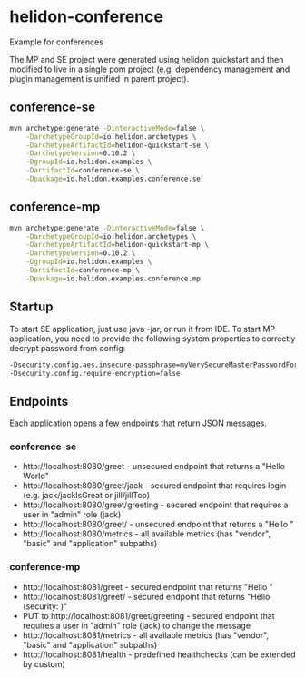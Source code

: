 # helidon-conference
Example for conferences

The MP and SE project were generated using helidon quickstart and then
modified to live in a single pom project (e.g. dependency management and 
plugin management is unified in parent project).

## conference-se
```bash
mvn archetype:generate -DinteractiveMode=false \
    -DarchetypeGroupId=io.helidon.archetypes \
    -DarchetypeArtifactId=helidon-quickstart-se \
    -DarchetypeVersion=0.10.2 \
    -DgroupId=io.helidon.examples \
    -DartifactId=conference-se \
    -Dpackage=io.helidon.examples.conference.se
```

## conference-mp
```bash
mvn archetype:generate -DinteractiveMode=false \
    -DarchetypeGroupId=io.helidon.archetypes \
    -DarchetypeArtifactId=helidon-quickstart-mp \
    -DarchetypeVersion=0.10.2 \
    -DgroupId=io.helidon.examples \
    -DartifactId=conference-mp \
    -Dpackage=io.helidon.examples.conference.mp
```

## Startup
To start SE application, just use java -jar, or run it from IDE.
To start MP application, you need to provide the following system properties to correctly decrypt password from config:

```bash
-Dsecurity.config.aes.insecure-passphrase=myVerySecureMasterPasswordForConference 
-Dsecurity.config.require-encryption=false
```

## Endpoints
Each application opens a few endpoints that return JSON messages.

### conference-se
- http://localhost:8080/greet - unsecured endpoint that returns a "Hello World"
- http://localhost:8080/greet/jack - secured endpoint that requires login (e.g. jack/jackIsGreat or jill/jillToo)
- http://localhost:8080/greet/greeting - secured endpoint that requires a user in "admin" role (jack)
- http://localhost:8080/greet/<message> - unsecured endpoint that returns a "Hello <message>"
- http://localhost:8080/metrics - all available metrics (has "vendor", "basic" and "application" subpaths)

### conference-mp
- http://localhost:8081/greet - secured endpoint that returns "Hello <username>"
- http://localhost:8081/greet/<message> - secured endpoint that returns "Hello <message> (security: <username>)" 
- PUT to http://localhost:8081/greet/greeting - secured endpoint that requires a user in "admin" role (jack) to change the message
- http://localhost:8081/metrics - all available metrics (has "vendor", "basic" and "application" subpaths)
- http://localhost:8081/health - predefined healthchecks (can be extended by custom)
